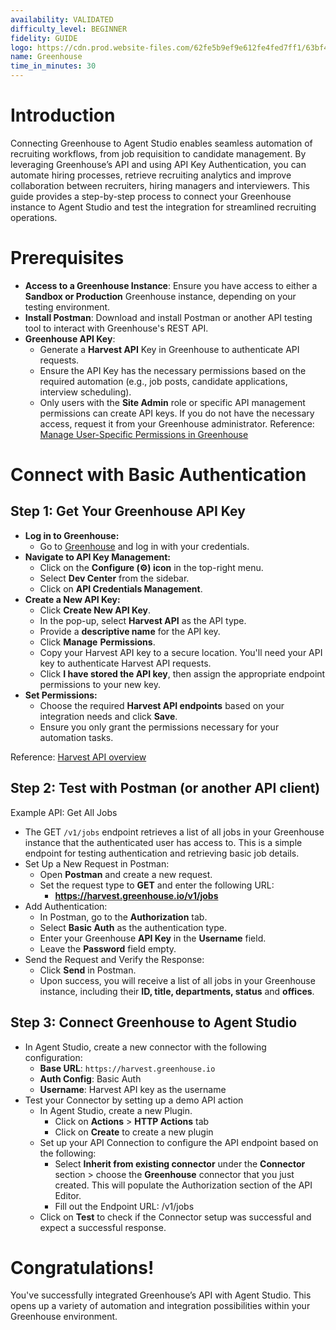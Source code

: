 ```yaml
---
availability: VALIDATED
difficulty_level: BEGINNER
fidelity: GUIDE
logo: https://cdn.prod.website-files.com/62fe5b9ef9e612fe4fed7ff1/63bf4122ced9145885a65b12_g-icon-green.png
name: Greenhouse
time_in_minutes: 30
---
```


# **Introduction**

Connecting Greenhouse to Agent Studio enables seamless automation of recruiting workflows, from job requisition to candidate management. By leveraging Greenhouse’s API and using API Key Authentication, you can automate hiring processes, retrieve recruiting analytics and improve collaboration between recruiters, hiring managers and interviewers. This guide provides a step-by-step process to connect your Greenhouse instance to Agent Studio and test the integration for streamlined recruiting operations.

# **Prerequisites**

- **Access to a Greenhouse Instance**: Ensure you have access to either a **Sandbox or Production** Greenhouse instance, depending on your testing environment.
- **Install Postman**: Download and install Postman or another API testing tool to interact with Greenhouse's REST API.
- **Greenhouse API Key**:
    - Generate a **Harvest API** Key in Greenhouse to authenticate API requests.
    - Ensure the API Key has the necessary permissions based on the required automation (e.g., job posts, candidate applications, interview scheduling).
    - Only users with the **Site Admin** role or specific API management permissions can create API keys. If you do not have the necessary access, request it from your Greenhouse administrator. Reference: [Manage User-Specific Permissions in Greenhouse](https://support.greenhouse.io/hc/en-us/articles/360020849292-Manage-user-specific-permissions)

# **Connect with Basic Authentication**

## **Step 1: Get Your Greenhouse API Key**

- **Log in to Greenhouse:**
    - Go to [Greenhouse](https://www.greenhouse.io/) and log in with your credentials.
- **Navigate to API Key Management:**
    - Click on the **Configure (⚙️) icon** in the top-right menu.
    - Select **Dev Center** from the sidebar.
    - Click on **API Credentials Management**.
- **Create a New API Key:**
    - Click **Create New API Key**.
    - In the pop-up, select **Harvest API** as the API type.
    - Provide a **descriptive name** for the API key.
    - Click **Manage** **Permissions**.
    - Copy your Harvest API key to a secure location. You'll need your API key to authenticate Harvest API requests.
    - Click **I have stored the API key**, then assign the appropriate endpoint permissions to your new key.
- **Set Permissions:**
    - Choose the required **Harvest API endpoints** based on your integration needs and click **Save**.
    - Ensure you only grant the permissions necessary for your automation tasks.

Reference: [Harvest API overview](https://support.greenhouse.io/hc/en-us/articles/360029266032-Harvest-API-overview)

## **Step 2: Test with Postman (or another API client)**

Example API: Get All Jobs

- The GET `/v1/jobs` endpoint retrieves a list of all jobs in your Greenhouse instance that the authenticated user has access to. This is a simple endpoint for testing authentication and retrieving basic job details.
- Set Up a New Request in Postman:
    - Open **Postman** and create a new request.
    - Set the request type to **GET** and enter the following URL:
        - **https://harvest.greenhouse.io/v1/jobs**
- Add Authentication:
    - In Postman, go to the **Authorization** tab.
    - Select **Basic Auth** as the authentication type.
    - Enter your Greenhouse **API Key** in the **Username** field.
    - Leave the **Password** field empty.
- Send the Request and Verify the Response:
    - Click **Send** in Postman.
    - Upon success, you will receive a list of all jobs in your Greenhouse instance, including their **ID, title, departments, status** and **offices**.

## **Step 3: Connect Greenhouse to Agent Studio**

- In Agent Studio, create a new connector with the following configuration:
    - **Base URL**: `https://harvest.greenhouse.io`
    - **Auth Config**: Basic Auth
    - **Username**: Harvest API key as the username
- Test your Connector by setting up a demo API action
    - In Agent Studio, create a new Plugin.
        - Click on **Actions** > **HTTP Actions** tab
        - Click on **Create** to create a new plugin
    - Set up your API Connection to configure the API endpoint based on the following:
        - Select **Inherit from existing connector** under the **Connector** section > choose the **Greenhouse** connector that you just created. This will populate the Authorization section of the API Editor.
        - Fill out the Endpoint URL: /v1/jobs
    - Click on **Test** to check if the Connector setup was successful and expect a successful response.

# Congratulations!

You've successfully integrated Greenhouse’s API with Agent Studio. This opens up a variety of automation and integration possibilities within your Greenhouse environment.